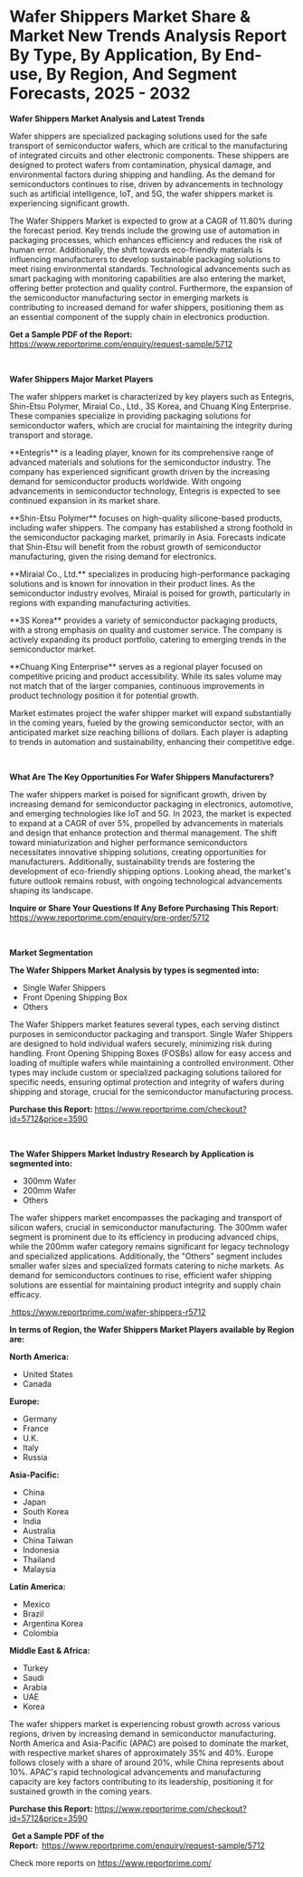 <p><h1>Wafer Shippers Market Share & Market New Trends Analysis Report By Type, By Application, By End-use, By Region, And Segment Forecasts, 2025 - 2032</h1></p><p><strong>Wafer Shippers Market Analysis and Latest Trends</strong></p>
<p><p>Wafer shippers are specialized packaging solutions used for the safe transport of semiconductor wafers, which are critical to the manufacturing of integrated circuits and other electronic components. These shippers are designed to protect wafers from contamination, physical damage, and environmental factors during shipping and handling. As the demand for semiconductors continues to rise, driven by advancements in technology such as artificial intelligence, IoT, and 5G, the wafer shippers market is experiencing significant growth.</p><p>The Wafer Shippers Market is expected to grow at a CAGR of 11.80% during the forecast period. Key trends include the growing use of automation in packaging processes, which enhances efficiency and reduces the risk of human error. Additionally, the shift towards eco-friendly materials is influencing manufacturers to develop sustainable packaging solutions to meet rising environmental standards. Technological advancements such as smart packaging with monitoring capabilities are also entering the market, offering better protection and quality control. Furthermore, the expansion of the semiconductor manufacturing sector in emerging markets is contributing to increased demand for wafer shippers, positioning them as an essential component of the supply chain in electronics production.</p></p>
<p><strong>Get a Sample PDF of the Report:&nbsp;</strong> <a href="https://www.reportprime.com/enquiry/request-sample/5712?utm_campaign=1868&utm_medium=2&utm_source=Github&utm_content=ia&utm_term=19032025&utm_id=wafer-shippers">https://www.reportprime.com/enquiry/request-sample/5712</a></p>
<p>&nbsp;</p>
<p><strong>Wafer Shippers Major Market Players</strong></p>
<p><p>The wafer shippers market is characterized by key players such as Entegris, Shin-Etsu Polymer, Miraial Co., Ltd., 3S Korea, and Chuang King Enterprise. These companies specialize in providing packaging solutions for semiconductor wafers, which are crucial for maintaining the integrity during transport and storage.</p><p>**Entegris** is a leading player, known for its comprehensive range of advanced materials and solutions for the semiconductor industry. The company has experienced significant growth driven by the increasing demand for semiconductor products worldwide. With ongoing advancements in semiconductor technology, Entegris is expected to see continued expansion in its market share.</p><p>**Shin-Etsu Polymer** focuses on high-quality silicone-based products, including wafer shippers. The company has established a strong foothold in the semiconductor packaging market, primarily in Asia. Forecasts indicate that Shin-Etsu will benefit from the robust growth of semiconductor manufacturing, given the rising demand for electronics.</p><p>**Miraial Co., Ltd.** specializes in producing high-performance packaging solutions and is known for innovation in their product lines. As the semiconductor industry evolves, Miraial is poised for growth, particularly in regions with expanding manufacturing activities.</p><p>**3S Korea** provides a variety of semiconductor packaging products, with a strong emphasis on quality and customer service. The company is actively expanding its product portfolio, catering to emerging trends in the semiconductor market.</p><p>**Chuang King Enterprise** serves as a regional player focused on competitive pricing and product accessibility. While its sales volume may not match that of the larger companies, continuous improvements in product technology position it for potential growth.</p><p>Market estimates project the wafer shipper market will expand substantially in the coming years, fueled by the growing semiconductor sector, with an anticipated market size reaching billions of dollars. Each player is adapting to trends in automation and sustainability, enhancing their competitive edge.</p></p>
<p>&nbsp;</p>
<p><strong>What Are The Key Opportunities For Wafer Shippers Manufacturers?</strong></p>
<p><p>The wafer shippers market is poised for significant growth, driven by increasing demand for semiconductor packaging in electronics, automotive, and emerging technologies like IoT and 5G. In 2023, the market is expected to expand at a CAGR of over 5%, propelled by advancements in materials and design that enhance protection and thermal management. The shift toward miniaturization and higher performance semiconductors necessitates innovative shipping solutions, creating opportunities for manufacturers. Additionally, sustainability trends are fostering the development of eco-friendly shipping options. Looking ahead, the market's future outlook remains robust, with ongoing technological advancements shaping its landscape.</p></p>
<p><strong>Inquire or Share Your Questions If Any Before Purchasing This Report:</strong> <a href="https://www.reportprime.com/enquiry/pre-order/5712?utm_campaign=1868&utm_medium=2&utm_source=Github&utm_content=ia&utm_term=19032025&utm_id=wafer-shippers">https://www.reportprime.com/enquiry/pre-order/5712</a></p>
<p>&nbsp;</p>
<p><strong>Market Segmentation</strong></p>
<p><strong>The Wafer Shippers Market Analysis by types is segmented into:</strong></p>
<p><ul><li>Single Wafer Shippers</li><li>Front Opening Shipping Box</li><li>Others</li></ul></p>
<p><p>The Wafer Shippers market features several types, each serving distinct purposes in semiconductor packaging and transport. Single Wafer Shippers are designed to hold individual wafers securely, minimizing risk during handling. Front Opening Shipping Boxes (FOSBs) allow for easy access and loading of multiple wafers while maintaining a controlled environment. Other types may include custom or specialized packaging solutions tailored for specific needs, ensuring optimal protection and integrity of wafers during shipping and storage, crucial for the semiconductor manufacturing process.</p></p>
<p><strong>Purchase this Report:&nbsp;</strong><a href="https://www.reportprime.com/checkout?id=5712&price=3590&utm_campaign=1868&utm_medium=2&utm_source=Github&utm_content=ia&utm_term=19032025&utm_id=wafer-shippers">https://www.reportprime.com/checkout?id=5712&price=3590</a></p>
<p>&nbsp;</p>
<p><strong>The Wafer Shippers Market Industry Research by Application is segmented into:</strong></p>
<p><ul><li>300mm Wafer</li><li>200mm Wafer</li><li>Others</li></ul></p>
<p><p>The wafer shippers market encompasses the packaging and transport of silicon wafers, crucial in semiconductor manufacturing. The 300mm wafer segment is prominent due to its efficiency in producing advanced chips, while the 200mm wafer category remains significant for legacy technology and specialized applications. Additionally, the "Others" segment includes smaller wafer sizes and specialized formats catering to niche markets. As demand for semiconductors continues to rise, efficient wafer shipping solutions are essential for maintaining product integrity and supply chain efficacy.</p></p>
<p><a href="https://www.reportprime.com/wafer-shippers-r5712?utm_campaign=1868&utm_medium=2&utm_source=Github&utm_content=ia&utm_term=19032025&utm_id=wafer-shippers">&nbsp;https://www.reportprime.com/wafer-shippers-r5712</a></p>
<p><strong>In terms of Region, the Wafer Shippers Market Players available by Region are:</strong></p>
<p>
    <p> <strong> North America: </strong>
        <ul>
            <li>United States</li>
            <li>Canada</li>
        </ul>
        </p> 
    <p> <strong> Europe: </strong>
        <ul>
            <li>Germany</li>
            <li>France</li>
            <li>U.K.</li>
            <li>Italy</li>
            <li>Russia</li>
        </ul>
        </p> 
    <p> <strong> Asia-Pacific: </strong>
        <ul>
            <li>China</li>
            <li>Japan</li>
            <li>South Korea</li>
            <li>India</li>
            <li>Australia</li>
            <li>China Taiwan</li>
            <li>Indonesia</li>
            <li>Thailand</li>
            <li>Malaysia</li>
        </ul>
        </p> 
    <p> <strong> Latin America: </strong>
        <ul>
            <li>Mexico</li>
            <li>Brazil</li>
            <li>Argentina Korea</li>
            <li>Colombia</li>
        </ul>
        </p> 
    <p> <strong> Middle East & Africa: </strong>
        <ul>
            <li>Turkey</li>
            <li>Saudi</li>
            <li>Arabia</li>
            <li>UAE</li>
            <li>Korea</li>
        </ul>
    </p>
    </p>
<p><p>The wafer shippers market is experiencing robust growth across various regions, driven by increasing demand in semiconductor manufacturing. North America and Asia-Pacific (APAC) are poised to dominate the market, with respective market shares of approximately 35% and 40%. Europe follows closely with a share of around 20%, while China represents about 10%. APAC's rapid technological advancements and manufacturing capacity are key factors contributing to its leadership, positioning it for sustained growth in the coming years.</p></p>
<p><strong>Purchase this Report: </strong><a href="https://www.reportprime.com/checkout?id=5712&price=3590&utm_campaign=1868&utm_medium=2&utm_source=Github&utm_content=ia&utm_term=19032025&utm_id=wafer-shippers">https://www.reportprime.com/checkout?id=5712&price=3590</a></p>
<p>&nbsp;<strong>Get a Sample PDF of the Report:&nbsp;&nbsp;</strong><a href="https://www.reportprime.com/enquiry/request-sample/5712?utm_campaign=1868&utm_medium=2&utm_source=Github&utm_content=ia&utm_term=19032025&utm_id=wafer-shippers">https://www.reportprime.com/enquiry/request-sample/5712</a></p>
<p><strong></strong></p>
<p>Check more reports on <a href="https://www.reportprime.com/?utm_campaign=1868&utm_medium=2&utm_source=Github&utm_content=ia&utm_term=19032025&utm_id=wafer-shippers">https://www.reportprime.com/</a></p>